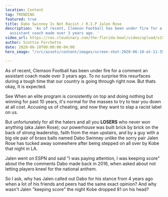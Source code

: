 ```yaml
---
location: Content
tag: TRENDING
featured: true
title: Dabo Swinney Is Not Racist / R.I.P Jalen Rose
description: 'As of recent, Clemson Football has been under fire for a comment an
  assistant coach made over 3 years ago. '
video_url: https://res.cloudinary.com/the-florida-bowl/video/upload/v1591826191/TFB/Dabo_Swinney_defends_himself_and_Clemson_amid_criticism_nxf2nr.mp4
author: Scottie Forchette
date: 2020-06-10T00:00:00-04:00
hero_image: "/src/assets/content/images/screen-shot-2020-06-10-at-11-35-39-pm.png"

---
```

As of recent, Clemson Football has been under fire for a comment an assistant coach made over 3 years ago. To no surprise this resurfaces during a tough time that our country is going through right now. But thats okay, It is expected.

See When an elite program is consistently on top and doing nothing but winning for past 10 years, it's normal for the masses to try to tear you down at all cost. Accusing us of cheating, and now they want to slap a racist label on us.

But unfortunately for all the haters and all you **LOSERS** who never won anything (aka Jalen Rose); our powerhouse was built brick by brick on the back of strong leadership, faith from the man upstairs, and by a guy with a big ole pair of brass balls named Dabo Swinney unlike the sorry pair Jalen Rose has tucked away somewhere after being stepped on all over by Kobe that night in LA.

Jalen went on ESPN and said "I was paying attention, I was keeping score" about the the comments Dabo made back in 2016, when asked about not letting players kneel for the national anthem.

So I ask, why has Jalen called out Dabo for his stance from 4 years ago when a lot of his friends and peers had the same exact opinion?  And why wasn't Jalen "keeping score" the night Kobe dropped 81 on his head?